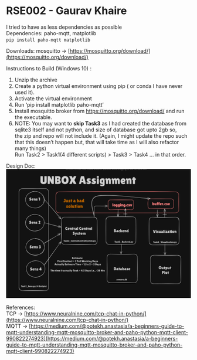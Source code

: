 # RSE002 - Gaurav Khaire

I tried to have as less dependencies as possible <br>
Dependencies: paho-mqtt, matplotlib <br> 
`pip install paho-mqtt matplotlib`<br>

Downloads: mosquitto -> [https://mosquitto.org/download/](https://mosquitto.org/download/) <br>

Instructions to Build (Windows 10) : <br>
1. Unzip the archive
2. Create a python virtual environment using pip ( or conda I have never used it).
3. Activate the virtual environment
4. Run ‘pip install matplotlib paho-mqtt’
5. Install mosquitto broker from https://mosquitto.org/download/ and run the executable.
6. NOTE: You may want to <b>skip Task3</b> as I had created the database from sqlite3 itself and not python, and size of database got upto 2gb so, <br>
the zip and repo will not include it. (Again, I might update the repo such that this doesn’t happen but, that will take time as I will also refactor many things) <br>
Run Task2 > Task1(4 different scripts) > Task3 > Task4 … in that order.




Design Doc: <br>
![Alt text](./Images/PlanOfAction.png) 

References: <br>
 TCP -> [https://www.neuralnine.com/tcp-chat-in-python/](https://www.neuralnine.com/tcp-chat-in-python/) <br>
MQTT -> [https://medium.com/@potekh.anastasia/a-beginners-guide-to-mqtt-understanding-mqtt-mosquitto-broker-and-paho-python-mqtt-client-990822274923](https://medium.com/@potekh.anastasia/a-beginners-guide-to-mqtt-understanding-mqtt-mosquitto-broker-and-paho-python-mqtt-client-990822274923) <br>


